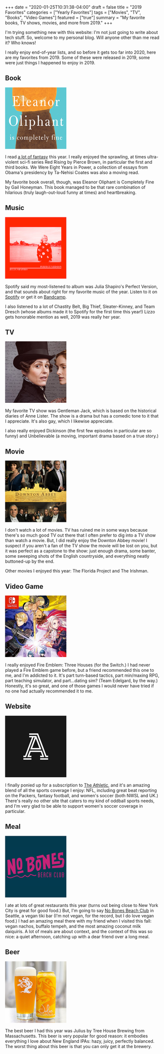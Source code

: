 +++
date = "2020-01-25T10:31:38-04:00"
draft = false
title = "2019 Favorites"
categories = ["Yearly Favorites"]
tags = ["Movies", "TV", "Books", "Video Games"]
featured = ["true"]
summary = "My favorite books, TV shows, movies, and more from 2019."
+++

I'm trying something new with this website: I'm not just going to write about tech stuff. So, welcome to my personal blog. Will anyone other than me read it? Who knows!

I really enjoy end-of-year lists, and so before it gets too far into 2020, here are my favorites from 2019. Some of these were released in 2019, some were just things I happened to enjoy in 2019.

## Book

<div class="pull-left inline-image mod-left-aligned mod-top-aligned">
  <img class="img-responsive" alt="Cover of Eleanor Oliphant is Completely Fine" src="./eleanor-oliphant.jpg">
</div>

I read [a lot of fantasy](https://www.goodreads.com/user_challenges/14830197) this year. I really enjoyed the sprawling, at times ultra-violent sci-fi series Red Rising by Pierce Brown,
in particular the first and third books. We Were Eight Years in Power, a collection of essays from Obama's presidency by Ta-Nehisi Coates was also a moving read.

My favorite book overall, though, was Eleanor Oliphant is Completely Fine by Gail Honeyman. This book managed to be that rare combination of hilarious (truly laugh-out-loud funny at times) and heartbreaking.

<div class="clear"></div>

## Music

<div class="pull-left inline-image mod-left-aligned mod-top-aligned">
  <img class="img-responsive" alt="Album cover for Perfect Version by Julia Shapiro" src="./perfect-version-julia-shapiro.jpg">
</div>

Spotify said my most-listened to album was Julia Shapiro's Perfect Version,
and that sounds about right for my favorite music of the year. Listen to it on [Spotify](https://open.spotify.com/album/43FQQVHJfUZzflPXa0Fg82?si=74S4e2hkTA-wZfGxbP52Cw) or get it on [Bandcamp](https://juliashapiro.bandcamp.com/album/perfect-version).

I also listened to a lot of Chastity Belt, Big Thief,
Sleater-Kinney, and Team Dresch (whose albums made it to Spotify for the first time
this year!) Lizzo gets honorable mention as well, 2019 was really her year.

<div class="clear"></div>

## TV

<div class="pull-left inline-image mod-left-aligned mod-top-aligned">
  <img class="img-responsive" alt="Gentleman Jack promo image" src="./gentleman-jack.jpg">
</div>

My favorite TV show was Gentleman Jack, which is based on the historical diaries of Anne Lister. The show is a drama but has a comedic tone to it that I appreciate. It's also gay, which I likewise appreciate.

I also really enjoyed Dickinson (the first few episodes in particular are so funny)
and Unbelievable (a moving, important drama based on a true story.)

<div class="clear"></div>

## Movie

<div class="pull-left inline-image mod-left-aligned mod-top-aligned">
  <img class="img-responsive" alt="Downton Abbey movie cover" src="./downton-abbey-movie.jpg">
</div>

I don't watch a lot of movies. TV has ruined me in some ways because there's so
much good TV out there that I often prefer to dig into a TV show than watch a movie. But, I did really enjoy the Downton Abbey movie! I suspect if you aren't a fan of the TV show the movie will be lost on
you, but it was perfect as a capstone to the show: just enough drama, some banter, some sweeping shots of the English countryside, and everything neatly buttoned-up by the end.

Other movies I enjoyed this year: The Florida Project and The Irishman.

<div class="clear"></div>

## Video Game

<div class="pull-left inline-image mod-left-aligned mod-top-aligned">
  <img class="img-responsive" alt="Fire Emblem: Three Houses cover" src="./fire-emblem-three-houses.jpg">
</div>

I really enjoyed Fire Emblem: Three Houses (for the Switch.) I had never
played a Fire Emblem game before, but a friend recommended this one to me, and I'm
addicted to it. It's part turn-based tactics, part min/maxing RPG, part teaching
simulator, and part...dating sim? (Team Edelgard, by the way.) Honestly, it's so
great, and one of those games I would never have tried if no one had actually recommended
it to me.

<div class="clear"></div>

## Website

<div class="pull-left inline-image mod-left-aligned mod-top-aligned">
  <img class="img-responsive" alt="The Athletic logo" src="./the-athletic-logo.jpg">
</div>

I finally ponied up for a subscription to [The Athletic](https://theathletic.com/), and it's an
amazing blend of all the sports coverage I enjoy: NFL, including great beat reporting
on the Packers, fantasy football, and women's soccer (both NWSL and UK.) There's really no other site that caters to my kind of oddball sports needs, and I'm very glad to be able to support women's soccer coverage in particular.

<div class="clear"></div>

## Meal

<div class="pull-left inline-image mod-left-aligned mod-top-aligned">
  <img class="img-responsive" alt="No Bones Beach Club logo" src="./no-bones-beach-club-logo.jpg">
</div>

I ate at lots of great restaurants this year (turns out being close to New York City is great for good food.) But, I'm going to say [No Bones Beach Club](https://nobonesbeachclub.com/) in Seattle, a vegan tiki bar (I'm not vegan, for the record, but I do love vegan food.)
I had an amazing meal there with my friend when I visited this fall: vegan nachos,
buffalo tempeh, and the most amazing coconut milk daiquiris. A lot of meals are about context,
and the context of this was so nice: a quiet afternoon, catching up with a dear
friend over a long meal.

<div class="clear"></div>

## Beer

<div class="pull-left inline-image mod-left-aligned mod-top-aligned">
  <img class="img-responsive" alt="Photo of Julius beer" src="./julius-beer.jpg">
</div>

The best beer I had this year was Julius by Tree House Brewing
from Massachusetts. This beer is very popular for good reason: it embodies everything
I love about New England IPAs: hazy, juicy, perfectly balanced. The worst thing about this beer is that you can only get it at the brewery.

<div class="clear"></div>
